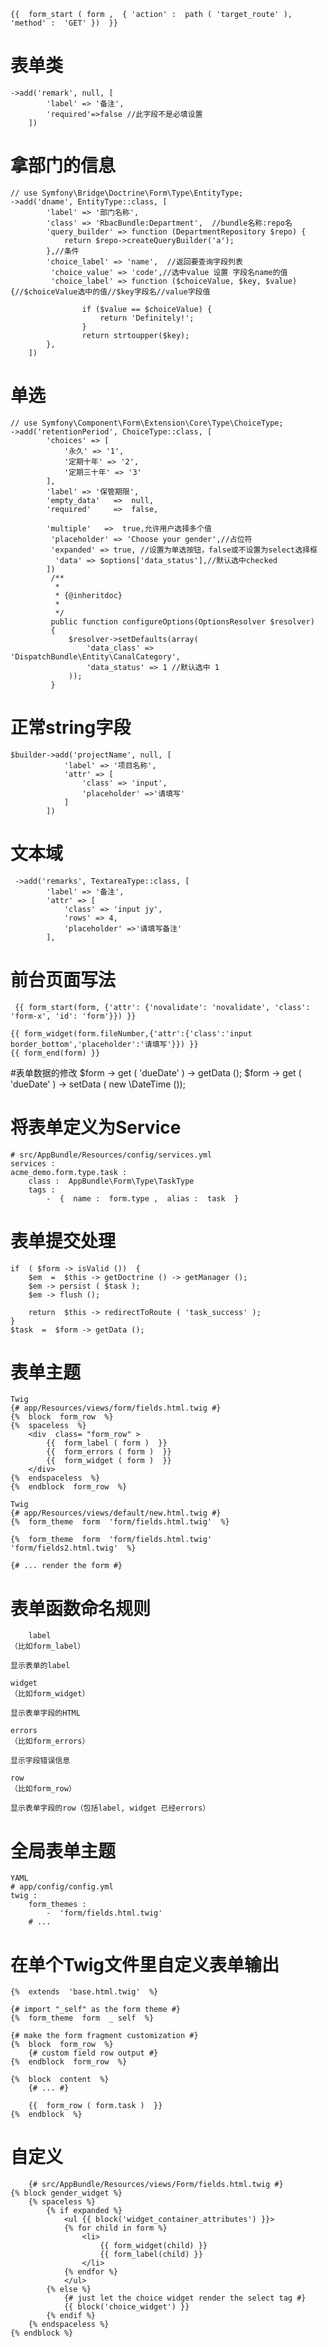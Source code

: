 	{{  form_start ( form ,  { 'action' :  path ( 'target_route' ),  'method' :  'GET' })  }}
# 表单类  # 
	->add('remark', null, [
	        'label' => '备注',
	        'required'=>false //此字段不是必填设置
	    ])

# 拿部门的信息 #

	// use Symfony\Bridge\Doctrine\Form\Type\EntityType;
	->add('dname', EntityType::class, [
	        'label' => '部门名称',
	        'class' => 'RbacBundle:Department',  //bundle名称:repo名
	        'query_builder' => function (DepartmentRepository $repo) {
	            return $repo->createQueryBuilder('a');
	        },//条件
	        'choice_label' => 'name',  //返回要查询字段列表
	         'choice_value' => 'code',//选中value 设置 字段名name的值
	         'choice_label' => function ($choiceValue, $key, $value) {//$choiceValue选中的值//$key字段名//value字段值
	         
	                if ($value == $choiceValue) {
	                    return 'Definitely!';
	                }
	        		return strtoupper($key);
	    	},
	    ])

# 单选 #
	// use Symfony\Component\Form\Extension\Core\Type\ChoiceType;
	->add('retentionPeriod', ChoiceType::class, [
	        'choices' => [
	            '永久' => '1',
	            '定期十年' => '2',
	            '定期三十年' => '3'
	        ],
	        'label' => '保管期限',
			'empty_data'   =>  null,
			'required'     =>  false,
```
		'multiple'   =>  true,允许用户选择多个值
         'placeholder' => 'Choose your gender',//占位符
         'expanded' => true, //设置为单选按钮，false或不设置为select选择框
          'data' => $options['data_status'],//默认选中checked
        ])
         /**
          *
          * {@inheritdoc}
          *
          */
         public function configureOptions(OptionsResolver $resolver)
         {
             $resolver->setDefaults(array(
                 'data_class' => 'DispatchBundle\Entity\CanalCategory',
                 'data_status' => 1 //默认选中 1
             ));
         }
```




# 正常string字段 #
	$builder->add('projectName', null, [
	            'label' => '项目名称',
	            'attr' => [
	                'class' => 'input',
	                'placeholder' =>'请填写'
	            ]
	        ])
# 文本域 #
	 ->add('remarks', TextareaType::class, [
	        'label' => '备注',
	        'attr' => [
	            'class' => 'input jy',
	            'rows' => 4,
	            'placeholder' =>'请填写备注'
	        ],
# 前台页面写法 #
	 {{ form_start(form, {'attr': {'novalidate': 'novalidate', 'class': 'form-x', 'id': 'form'}}) }}


```
{{ form_widget(form.fileNumber,{'attr':{'class':'input border_bottom','placeholder':'请填写'}}) }}
{{ form_end(form) }}
```



#表单数据的修改
	$form -> get ( 'dueDate' ) -> getData ();
	$form -> get ( 'dueDate' ) -> setData ( new  \DateTime ());

# 将表单定义为Service #
	# src/AppBundle/Resources/config/services.yml 
	services : 
	acme_demo.form.type.task : 
	    class :  AppBundle\Form\Type\TaskType 
	    tags : 
	        -  {  name :  form.type ,  alias :  task  }
# 表单提交处理 #
	if  ( $form -> isValid ())  { 
	    $em  =  $this -> getDoctrine () -> getManager (); 
	    $em -> persist ( $task ); 
	    $em -> flush ();
	
	    return  $this -> redirectToRoute ( 'task_success' ); 
	}
	$task  =  $form -> getData ();
# 表单主题 #
	Twig
	{# app/Resources/views/form/fields.html.twig #} 
	{%  block  form_row  %} 
	{%  spaceless  %} 
	    <div  class= "form_row" > 
	        {{  form_label ( form )  }} 
	        {{  form_errors ( form )  }} 
	        {{  form_widget ( form )  }} 
	    </div> 
	{%  endspaceless  %} 
	{%  endblock  form_row  %}
	
	Twig
	{# app/Resources/views/default/new.html.twig #} 
	{%  form_theme  form  'form/fields.html.twig'  %}
	
	{%  form_theme  form  'form/fields.html.twig'  'form/fields2.html.twig'  %}
	
	{# ... render the form #}
# 表单函数命名规则 #
		label	
	（比如form_label）
	
	显示表单的label
	
	widget	
	（比如form_widget）
	
	显示表单字段的HTML
	
	errors	
	（比如form_errors）
	
	显示字段错误信息
	
	row	
	（比如form_row）
	
	显示表单字段的row（包括label, widget 已经errors）
# 全局表单主题 #
	YAML
	# app/config/config.yml 
	twig : 
	    form_themes : 
	        -  'form/fields.html.twig' 
	    # ...
# 在单个Twig文件里自定义表单输出 #
	{%  extends  'base.html.twig'  %}
	
	{# import "_self" as the form theme #} 
	{%  form_theme  form  _ self  %}
	
	{# make the form fragment customization #} 
	{%  block  form_row  %} 
	    {# custom field row output #} 
	{%  endblock  form_row  %}
	
	{%  block  content  %} 
	    {# ... #}
	
	    {{  form_row ( form.task )  }} 
	{%  endblock  %}
# 	自定义 #
		{# src/AppBundle/Resources/views/Form/fields.html.twig #}
	{% block gender_widget %}
	    {% spaceless %}
	        {% if expanded %}
	            <ul {{ block('widget_container_attributes') }}>
	            {% for child in form %}
	                <li>
	                    {{ form_widget(child) }}
	                    {{ form_label(child) }}
	                </li>
	            {% endfor %}
	            </ul>
	        {% else %}
	            {# just let the choice widget render the select tag #}
	            {{ block('choice_widget') }}
	        {% endif %}
	    {% endspaceless %}
	{% endblock %}